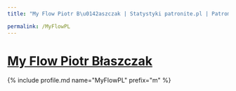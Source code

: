 ```yaml
---
title: "My Flow Piotr B\u0142aszczak | Statystyki patronite.pl | Patromierz"

permalink: /MyFlowPL
---
```


# [My Flow Piotr Błaszczak](https://patronite.pl/MyFlowPL)

{% include profile.md name="MyFlowPL" prefix="m" %}
